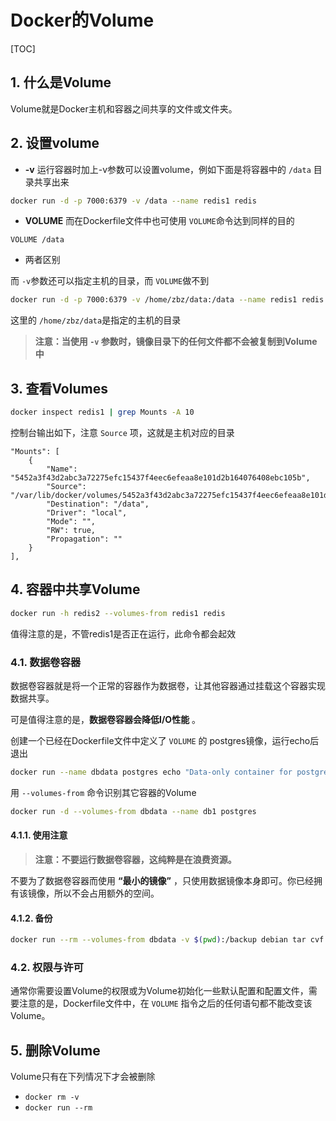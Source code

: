 # Docker的Volume

[TOC]

## 1. 什么是Volume

Volume就是Docker主机和容器之间共享的文件或文件夹。

## 2. 设置volume

- **-v**
 运行容器时加上-v参数可以设置volume，例如下面是将容器中的 ```/data``` 目录共享出来

```sh
docker run -d -p 7000:6379 -v /data --name redis1 redis
```

- **VOLUME**
 而在Dockerfile文件中也可使用 ```VOLUME```命令达到同样的目的

```text
VOLUME /data
```

- 两者区别

而 ```-v```参数还可以指定主机的目录，而 ```VOLUME```做不到

```sh
docker run -d -p 7000:6379 -v /home/zbz/data:/data --name redis1 redis
```

这里的 ```/home/zbz/data```是指定的主机的目录

> **注意：当使用 ```-v``` 参数时，镜像目录下的任何文件都不会被复制到Volume中**

## 3. 查看Volumes

```sh
docker inspect redis1 | grep Mounts -A 10
```

控制台输出如下，注意 ```Source``` 项，这就是主机对应的目录

```text
"Mounts": [
    {
        "Name": "5452a3f43d2abc3a72275efc15437f4eec6efeaa8e101d2b164076408ebc105b",
        "Source": "/var/lib/docker/volumes/5452a3f43d2abc3a72275efc15437f4eec6efeaa8e101d2b164076408ebc105b/_data",
        "Destination": "/data",
        "Driver": "local",
        "Mode": "",
        "RW": true,
        "Propagation": ""
    }
],
```

## 4. 容器中共享Volume

```sh
docker run -h redis2 --volumes-from redis1 redis
```

值得注意的是，不管redis1是否正在运行，此命令都会起效

### 4.1. 数据卷容器

数据卷容器就是将一个正常的容器作为数据卷，让其他容器通过挂载这个容器实现数据共享。

可是值得注意的是，**数据卷容器会降低I/O性能** 。

创建一个已经在Dockerfile文件中定义了 ```VOLUME``` 的 postgres镜像，运行echo后退出

```sh
docker run --name dbdata postgres echo "Data-only container for postgres"
```

用 ```--volumes-from``` 命令识别其它容器的Volume

```sh
docker run -d --volumes-from dbdata --name db1 postgres
```

#### 4.1.1. 使用注意

> **注意：不要运行数据卷容器，这纯粹是在浪费资源。**

不要为了数据卷容器而使用 **“最小的镜像”** ，只使用数据镜像本身即可。你已经拥有该镜像，所以不会占用额外的空间。

#### 4.1.2. 备份

```sh
docker run --rm --volumes-from dbdata -v $(pwd):/backup debian tar cvf /backup/backup.tar /var/lib/postgresql/data
```

### 4.2. 权限与许可

通常你需要设置Volume的权限或为Volume初始化一些默认配置和配置文件，需要注意的是，Dockerfile文件中，在 ```VOLUME``` 指令之后的任何语句都不能改变该Volume。

## 5. 删除Volume

Volume只有在下列情况下才会被删除

- ```docker rm -v```
- ```docker run --rm```